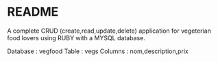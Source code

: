 # README

A complete CRUD (create,read,update,delete) application for vegeterian food lovers using RUBY with a MYSQL database.

Database : vegfood
Table : vegs
Columns : nom,description,prix


